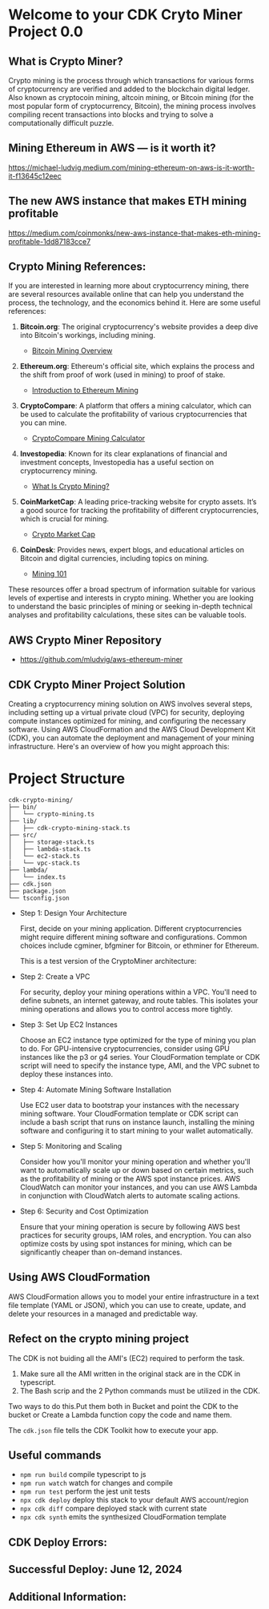 # Welcome to your CDK Cryto Miner Project 0.0

## What is Crypto Miner?
Crypto mining is the process through which transactions for various forms of cryptocurrency are verified and added to the blockchain digital ledger. Also known as cryptocoin mining, altcoin mining, or Bitcoin mining (for the most popular form of cryptocurrency, Bitcoin), the mining process involves compiling recent transactions into blocks and trying to solve a computationally difficult puzzle.

## Mining Ethereum in AWS — is it worth it?
https://michael-ludvig.medium.com/mining-ethereum-on-aws-is-it-worth-it-f13645c12eec

## The new AWS instance that makes ETH mining profitable
https://medium.com/coinmonks/new-aws-instance-that-makes-eth-mining-profitable-1dd87183cce7

## Crypto Mining References:

If you are interested in learning more about cryptocurrency mining, there are several resources available online that can help you understand the process, the technology, and the economics behind it. Here are some useful references:



1. **Bitcoin.org**: The original cryptocurrency's website provides a deep dive into Bitcoin's workings, including mining.
   - [Bitcoin Mining Overview](https://bitcoin.org/en/how-it-works#mining)

2. **Ethereum.org**: Ethereum's official site, which explains the process and the shift from proof of work (used in mining) to proof of stake.
   - [Introduction to Ethereum Mining](https://ethereum.org/en/developers/docs/consensus-mechanisms/pow/)

3. **CryptoCompare**: A platform that offers a mining calculator, which can be used to calculate the profitability of various cryptocurrencies that you can mine.
   - [CryptoCompare Mining Calculator](https://www.cryptocompare.com/mining/calculator/)

4. **Investopedia**: Known for its clear explanations of financial and investment concepts, Investopedia has a useful section on cryptocurrency mining.
   - [What Is Crypto Mining?](https://www.investopedia.com/terms/c/cryptocurrency-mining.asp)

5. **CoinMarketCap**: A leading price-tracking website for crypto assets. It’s a good source for tracking the profitability of different cryptocurrencies, which is crucial for mining.
   - [Crypto Market Cap](https://coinmarketcap.com/)

6. **CoinDesk**: Provides news, expert blogs, and educational articles on Bitcoin and digital currencies, including topics on mining.
   - [Mining 101](https://www.coindesk.com/learn/bitcoin-101/what-is-bitcoin-mining/)

These resources offer a broad spectrum of information suitable for various levels of expertise and interests in crypto mining. Whether you are looking to understand the basic principles of mining or seeking in-depth technical analyses and profitability calculations, these sites can be valuable tools.

## AWS Crypto Miner Repository
- https://github.com/mludvig/aws-ethereum-miner

## CDK Crypto Miner Project Solution
 Creating a cryptocurrency mining solution on AWS involves several steps, including setting up a virtual private cloud (VPC) for security, deploying compute instances optimized for mining, and configuring the necessary software. Using AWS CloudFormation and the AWS Cloud Development Kit (CDK), you can automate the deployment and management of your mining infrastructure. Here's an overview of how you might approach this:

# Project Structure
```
cdk-crypto-mining/
├── bin/
│   └── crypto-mining.ts
├── lib/
│   ├── cdk-crypto-mining-stack.ts
├── src/
│   ├── storage-stack.ts
│   ├── lambda-stack.ts
│   └── ec2-stack.ts 
|   └── vpc-stack.ts
├── lambda/
│   └── index.ts
├── cdk.json
├── package.json
└── tsconfig.json
```

- Step 1: Design Your Architecture

    First, decide on your mining application. Different cryptocurrencies might require different mining software and configurations. Common choices include cgminer, bfgminer for Bitcoin, or ethminer for Ethereum.

    This is a test version of the CryptoMiner architecture:


- Step 2: Create a VPC

    For security, deploy your mining operations within a VPC. You'll need to define subnets, an internet gateway, and route tables. This isolates your mining operations and allows you to control access more tightly.

- Step 3: Set Up EC2 Instances

    Choose an EC2 instance type optimized for the type of mining you plan to do. For GPU-intensive cryptocurrencies, consider using GPU instances like the p3 or g4 series. Your CloudFormation template or CDK script will need to specify the instance type, AMI, and the VPC subnet to deploy these instances into.

- Step 4: Automate Mining Software Installation

    Use EC2 user data to bootstrap your instances with the necessary mining software. Your CloudFormation template or CDK script can include a bash script that runs on instance launch, installing the mining software and configuring it to start mining to your wallet automatically.

- Step 5: Monitoring and Scaling

    Consider how you'll monitor your mining operation and whether you'll want to automatically scale up or down based on certain metrics, such as the profitability of mining or the AWS spot instance prices. AWS CloudWatch can monitor your instances, and you can use AWS Lambda in conjunction with CloudWatch alerts to automate scaling actions.

- Step 6: Security and Cost Optimization

    Ensure that your mining operation is secure by following AWS best practices for security groups, IAM roles, and encryption. You can also optimize costs by using spot instances for mining, which can be significantly cheaper than on-demand instances. 

## Using AWS CloudFormation

AWS CloudFormation allows you to model your entire infrastructure in a text file template (YAML or JSON), which you can use to create, update, and delete your resources in a managed and predictable way.

## Refect on the crypto mining project

 The CDK is not buiding all the AMI's (EC2) required to perform the task.
      
 1.  Make sure all the AMI written in the original stack are in the CDK in typescript.    
 2.  The Bash scrip and the 2 Python commands must be utilized in the CDK.    
 
 Two ways to do this.Put them both in Bucket and point the CDK to the bucket or Create a Lambda function copy the code and name them.

The `cdk.json` file tells the CDK Toolkit how to execute your app.

## Useful commands

* `npm run build`   compile typescript to js
* `npm run watch`   watch for changes and compile
* `npm run test`    perform the jest unit tests
* `npx cdk deploy`  deploy this stack to your default AWS account/region
* `npx cdk diff`    compare deployed stack with current state
* `npx cdk synth`   emits the synthesized CloudFormation template


## CDK Deploy Errors:

## Successful Deploy: June 12, 2024

## Additional Information:
